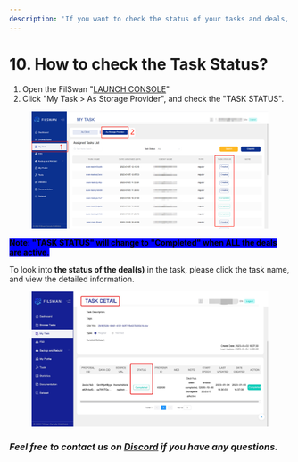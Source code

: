 ```yaml
---
description: 'If you want to check the status of your tasks and deals, please:'
---
```


# 10. How to check the Task Status?

1. Open the FilSwan "[LAUNCH CONSOLE](https://console.filswan.com/#/dashboard)"
2. Click "My Task > As Storage Provider", and check the "TASK STATUS".

<figure><img src="../../.gitbook/assets/image (4) (1).png" alt=""><figcaption></figcaption></figure>

<mark style="background-color:blue;">**Note: "TASK STATUS" will change to "Completed" when ALL the deals are active.**</mark>

To look into **the status of the deal(s)** in the task, please click the task name, and view the detailed information.

<div align="center">

<figure><img src="../../.gitbook/assets/image (7) (2).png" alt=""><figcaption></figcaption></figure>

</div>

### &#x20;              _**Feel free to contact us on**_ [_**Discord**_](https://filswan.com/discord) _**if you have any questions.**_
